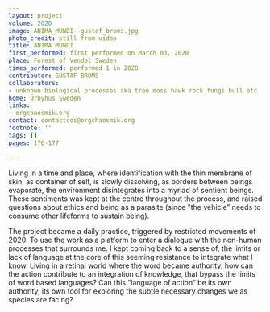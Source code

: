 ```yaml
---
layout: project
volume: 2020
image: ANIMA_MUNDI--gustaf_broms.jpg
photo_credit: still from video
title: ANIMA MUNDI
first_performed: first performed on March 03, 2020
place: Forest of Vendel Sweden
times_performed: performed 1 in 2020
contributor: GUSTAF BROMS
collaborators:
- unknown biological processes aka tree moss hawk rock fungi bull etc
home: Örbyhus Sweden
links:
- orgchaosmik.org
contact: contactcos@orgchaosmik.org
footnote: ''
tags: []
pages: 176-177

---
```


Living in a time and place, where identification with
the thin membrane of skin, as container of self, is slowly dissolving,
as borders between beings evaporate, the environment disintegrates into
a myriad of sentient beings. 
These sentiments was kept at the centre throughout the process, and raised questions about ethics and being as a parasite (since ”the vehicle” needs to consume other lifeforms to sustain being). 

The project became a daily practice, triggered by restricted movements of 2020.
To use the work as a platform to enter a dialogue with the non-human processes that surrounds me. I kept coming back to a sense of, the limits or lack of language at the core of this seeming resistance to integrate what I know.
Living in a retinal world where the word became authority,
how can the action contribute to an integration of knowledge, that bypass the limits of word based languages? Can this ”language of action” be its own authority, its own tool for exploring the subtle necessary changes we as species are facing?

